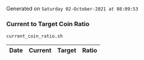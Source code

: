 Generated on `Saturday 02-October-2021 at 08:09:53`

### Current to Target Coin Ratio
`current_coin_ratio.sh`

Date|Current|Target|Ratio
---|---|---|---
